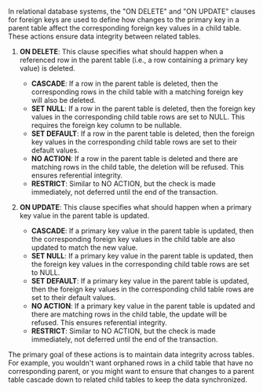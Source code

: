 In relational database systems, the "ON DELETE" and "ON UPDATE" clauses for foreign keys are used to define how changes to the primary key in a parent table affect the corresponding foreign key values in a child table. These actions ensure data integrity between related tables.


1. **ON DELETE**:
   This clause specifies what should happen when a referenced row in the parent table (i.e., a row containing a primary key value) is deleted.

   - **CASCADE**: If a row in the parent table is deleted, then the corresponding rows in the child table with a matching foreign key will also be deleted.
   - **SET NULL**: If a row in the parent table is deleted, then the foreign key values in the corresponding child table rows are set to NULL. This requires the foreign key column to be nullable.
   - **SET DEFAULT**: If a row in the parent table is deleted, then the foreign key values in the corresponding child table rows are set to their default values.
   - **NO ACTION**: If a row in the parent table is deleted and there are matching rows in the child table, the deletion will be refused. This ensures referential integrity.
   - **RESTRICT**: Similar to NO ACTION, but the check is made immediately, not deferred until the end of the transaction.

2. **ON UPDATE**:
   This clause specifies what should happen when a primary key value in the parent table is updated.

   - **CASCADE**: If a primary key value in the parent table is updated, then the corresponding foreign key values in the child table are also updated to match the new value.
   - **SET NULL**: If a primary key value in the parent table is updated, then the foreign key values in the corresponding child table rows are set to NULL.
   - **SET DEFAULT**: If a primary key value in the parent table is updated, then the foreign key values in the corresponding child table rows are set to their default values.
   - **NO ACTION**: If a primary key value in the parent table is updated and there are matching rows in the child table, the update will be refused. This ensures referential integrity.
   - **RESTRICT**: Similar to NO ACTION, but the check is made immediately, not deferred until the end of the transaction.

The primary goal of these actions is to maintain data integrity across tables. For example, you wouldn't want orphaned rows in a child table that have no corresponding parent, or you might want to ensure that changes to a parent table cascade down to related child tables to keep the data synchronized.